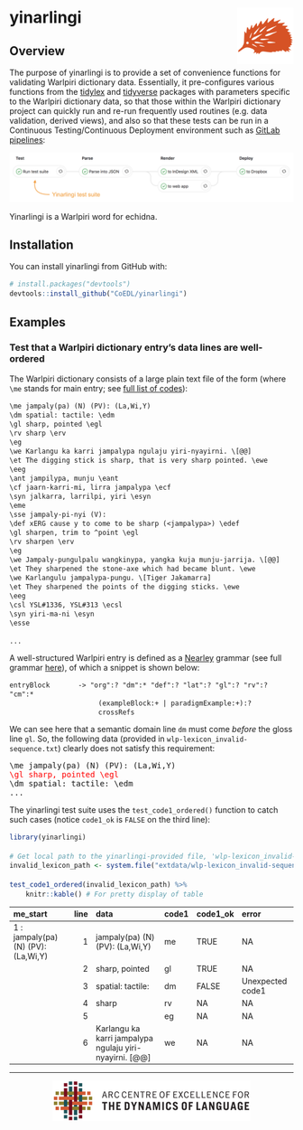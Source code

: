 
<!-- README.md is generated from README.Rmd. Please edit that file -->

# yinarlingi <img src="man/figures/yinarlingi.png" align="right" width="100px" />

## Overview

The purpose of yinarlingi is to provide a set of convenience functions
for validating Warlpiri dictionary data. Essentially, it pre-configures
various functions from the [tidylex](https://coedl.github.io/tidylex/)
and [tidyverse](https://www.tidyverse.org/) packages with parameters
specific to the Warlpiri dictionary data, so that those within the
Warlpiri dictionary project can quickly run and re-run frequently used
routines (e.g. data validation, derived views), and also so that these
tests can be run in a Continuous Testing/Continuous Deployment
environment such as [GitLab pipelines](https://docs.gitlab.com/ee/ci/):

![](man/figures/pipeline.png)

Yinarlingi is a Warlpiri word for echidna.

## Installation

You can install yinarlingi from GitHub with:

``` r
# install.packages("devtools")
devtools::install_github("CoEDL/yinarlingi")
```

## Examples

### Test that a Warlpiri dictionary entry’s data lines are well-ordered

The Warlpiri dictionary consists of a large plain text file of the form
(where `\me` stands for main entry; see [full list of
codes](https://github.com/CoEDL/yinarlingi/blob/master/inst/structures/wlp_code-definitions.csv)):

    \me jampaly(pa) (N) (PV): (La,Wi,Y)
    \dm spatial: tactile: \edm
    \gl sharp, pointed \egl
    \rv sharp \erv
    \eg
    \we Karlangu ka karri jampalypa ngulaju yiri-nyayirni. \[@@]
    \et The digging stick is sharp, that is very sharp pointed. \ewe
    \eeg
    \ant jampilypa, munju \eant
    \cf jaarn-karri-mi, lirra jampalypa \ecf
    \syn jalkarra, larrilpi, yiri \esyn
    \eme
    \sse jampaly-pi-nyi (V):
    \def xERG cause y to come to be sharp (<jampalypa>) \edef
    \gl sharpen, trim to ^point \egl
    \rv sharpen \erv
    \eg
    \we Jampaly-pungulpalu wangkinypa, yangka kuja munju-jarrija. \[@@]
    \et They sharpened the stone-axe which had became blunt. \ewe
    \we Karlangulu jampalypa-pungu. \[Tiger Jakamarra]
    \et They sharpened the points of the digging sticks. \ewe
    \eeg
    \csl YSL#1336, YSL#313 \ecsl
    \syn yiri-ma-ni \esyn
    \esse
    
    ...

A well-structured Warlpiri entry is defined as a
[Nearley](https://nearley.js.org/) grammar (see full grammar
[here](https://github.com/CoEDL/yinarlingi/blob/master/inst/structures/wlp_skeleton-simple.ne)),
of which a snippet is shown below:

``` nearley
entryBlock       -> "org":? "dm":* "def":? "lat":? "gl":? "rv":? "cm":*
                      (exampleBlock:+ | paradigmExample:+):?
                      crossRefs
```

We can see here that a semantic domain line `dm` must come *before* the
gloss line `gl`. So, the following data (provided in
`wlp-lexicon_invalid-sequence.txt`) clearly does not satisfy this
requirement:

<pre>
\me jampaly(pa) (N) (PV): (La,Wi,Y)
<span style="color:red">\gl sharp, pointed \egl</span>
\dm spatial: tactile: \edm
...
</pre>

The yinarlingi test suite uses the `test_code1_ordered()` function to
catch such cases (notice `code1_ok` is `FALSE` on the third line):

``` r
library(yinarlingi)

# Get local path to the yinarlingi-provided file, 'wlp-lexicon_invalid-sequence.txt'
invalid_lexicon_path <- system.file("extdata/wlp-lexicon_invalid-sequence.txt", package = "yinarlingi")

test_code1_ordered(invalid_lexicon_path) %>%
    knitr::kable() # For pretty display of table
```

| me\_start                           | line | data                                                      | code1 | code1\_ok | error            |
| :---------------------------------- | ---: | :-------------------------------------------------------- | :---- | :-------- | :--------------- |
| 1 : jampaly(pa) (N) (PV): (La,Wi,Y) |    1 | jampaly(pa) (N) (PV): (La,Wi,Y)                           | me    | TRUE      | NA               |
|                                     |    2 | sharp, pointed                                            | gl    | TRUE      | NA               |
|                                     |    3 | spatial: tactile:                                         | dm    | FALSE     | Unexpected code1 |
|                                     |    4 | sharp                                                     | rv    | NA        | NA               |
|                                     |    5 |                                                           | eg    | NA        | NA               |
|                                     |    6 | Karlangu ka karri jampalypa ngulaju yiri-nyayirni. \[@@\] | we    | NA        | NA               |

<hr>

<center>

<img src="man/figures/coedl.png" width="350px" style="margin:auto" align="center">

</center>
